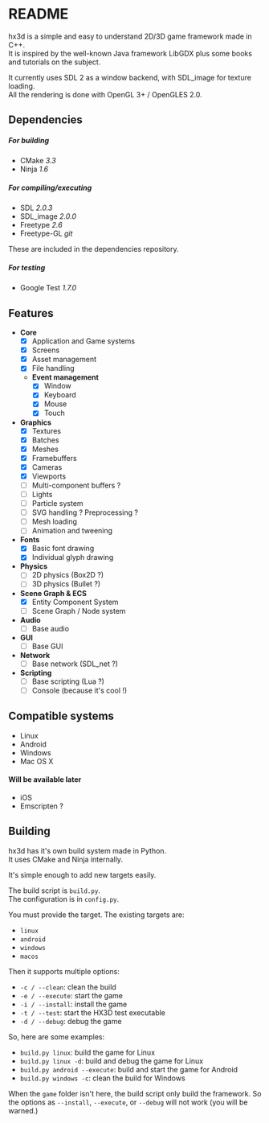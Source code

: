 # README #

hx3d is a simple and easy to understand 2D/3D game framework made in C++.  
It is inspired by the well-known Java framework LibGDX plus some books and tutorials on the subject.

It currently uses SDL 2 as a window backend, with SDL_image for texture loading.  
All the rendering is done with OpenGL 3+ / OpenGLES 2.0.

## Dependencies ##

##### For building #####
- CMake *3.3*
- Ninja *1.6*

##### For compiling/executing #####
- SDL *2.0.3*
- SDL_image *2.0.0*
- Freetype *2.6*
- Freetype-GL *git*

These are included in the dependencies repository.

##### For testing #####
- Google Test *1.7.0*

## Features ##

- **Core**
  - [x] Application and Game systems
  - [x] Screens
  - [x] Asset management
  - [x] File handling
  - **Event management**
    - [x] Window
    - [x] Keyboard
    - [x] Mouse
    - [x] Touch
- **Graphics**
  - [x] Textures
  - [x] Batches
  - [x] Meshes
  - [x] Framebuffers
  - [x] Cameras
  - [x] Viewports
  - [ ] Multi-component buffers ?
  - [ ] Lights
  - [ ] Particle system
  - [ ] SVG handling ? Preprocessing ?
  - [ ] Mesh loading
  - [ ] Animation and tweening
- **Fonts**
  - [x] Basic font drawing
  - [x] Individual glyph drawing
- **Physics**
  - [ ] 2D physics (Box2D ?)
  - [ ] 3D physics (Bullet ?)
- **Scene Graph & ECS**
  - [x] Entity Component System
  - [ ] Scene Graph / Node system
- **Audio**
  - [ ] Base audio
- **GUI**
  - [ ] Base GUI
- **Network**
  - [ ] Base network (SDL_net ?)
- **Scripting**
  - [ ] Base scripting (Lua ?)
  - [ ] Console (because it's cool !)

## Compatible systems ##

- Linux
- Android
- Windows
- Mac OS X

#### Will be available later ####

- iOS
- Emscripten ?

## Building ##

hx3d has it's own build system made in Python.  
It uses CMake and Ninja internally.

It's simple enough to add new targets easily.

The build script is `build.py`.  
The configuration is in `config.py`.

You must provide the target. The existing targets are:

- `linux`
- `android`
- `windows`
- `macos`

Then it supports multiple options:

- `-c / --clean`: clean the build
- `-e / --execute`: start the game
- `-i / --install`: install the game
- `-t / --test`: start the HX3D test executable
- `-d / --debug`: debug the game

So, here are some examples:

- `build.py linux`: build the game for Linux
- `build.py linux -d`: build and debug the game for Linux
- `build.py android --execute`: build and start the game for Android
- `build.py windows -c`: clean the build for Windows

When the `game` folder isn't here, the build script only build the framework.
So the options as `--install`, `--execute`, or `--debug` will not work (you will be warned.)
